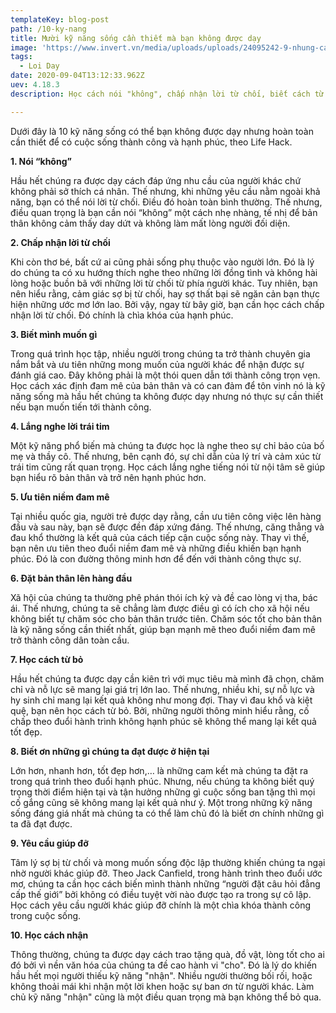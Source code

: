 ```yaml
---
templateKey: blog-post
path: /10-ky-nang
title: Mười kỹ năng sống cần thiết mà bạn không được dạy
image: 'https://www.invert.vn/media/uploads/uploads/24095242-9-nhung-cau-noi-hay.jpg' 
tags:
  - Loi Day
date: 2020-09-04T13:12:33.962Z
uev: 4.18.3
description: Học cách nói "không", chấp nhận lời từ chối, biết cách từ bỏ, lắng nghe lời trái tim... là những kỹ năng sống quan trọng nhưng hầu hết chúng ta không để ý tới.

---
```




Dưới đây là 10 kỹ năng sống có thể bạn không được dạy nhưng hoàn toàn cần thiết để có cuộc sống thành công và hạnh phúc, theo Life Hack. 

**1. Nói “không”**

Hầu hết chúng ra được dạy cách đáp ứng nhu cầu của người khác chứ không phải sở thích cá nhân. Thế nhưng, khi những yêu cầu nằm ngoài khả năng, bạn có thể nói lời từ chối. Điều đó hoàn toàn bình thường. Thế nhưng, điều quan trọng là bạn cần nói “không” một cách nhẹ nhàng, tế nhị để bản thân không cảm thấy day dứt và không làm mất lòng người đối diện.

**2. Chấp nhận lời từ chối**

Khi còn thơ bé, bất cứ ai cũng phải sống phụ thuộc vào người lớn. Đó là lý do chúng ta có xu hướng thích nghe theo những lời đồng tình và không hài lòng hoặc buồn bã với những lời từ chối từ phía người khác. Tuy nhiên, bạn nên hiểu rằng, cảm giác sợ bị từ chối, hay sợ thất bại sẽ ngăn cản bạn thực hiện những ước mơ lớn lao. Bởi vậy, ngay từ bây giờ, bạn cần học cách chấp nhận lời từ chối. Đó chính là chìa khóa của hạnh phúc.
 
**3. Biết mình muốn gì**

Trong quá trình học tập, nhiều người trong chúng ta trở thành chuyên gia nắm bắt và ưu tiên những mong muốn của người khác để nhận được sự đánh giá cao. Đây không phải là một thói quen dẫn tới thành công trọn vẹn. Học cách xác định đam mê của bản thân và có can đảm để tôn vinh nó là kỹ năng sống mà hầu hết chúng ta không được dạy nhưng nó thực sự cần thiết nếu bạn muốn tiến tới thành công.

**4. Lắng nghe lời trái tim**

Một kỹ năng phổ biến mà chúng ta được học là nghe theo sự chỉ bảo của bố mẹ và thầy cô. Thế nhưng, bên cạnh đó, sự chỉ dẫn của lý trí và cảm xúc từ trái tim cũng rất quan trọng. Học cách lắng nghe tiếng nói từ nội tâm sẽ giúp bạn hiểu rõ bản thân và trở nên hạnh phúc hơn.

**5. Ưu tiên niềm đam mê**

Tại nhiều quốc gia, người trẻ được dạy rằng, cần ưu tiên công việc lên hàng đầu và sau này, bạn sẽ được đền đáp xứng đáng. Thế nhưng, căng thẳng và đau khổ thường là kết quả của cách tiếp cận cuộc sống này. Thay vì thế, bạn nên ưu tiên theo đuổi niềm đam mê và những điều khiến bạn hạnh phúc. Đó là con đường thông minh hơn để đến với thành công thực sự.

**6. Đặt bản thân lên hàng đầu**

Xã hội của chúng ta thường phê phán thói ích kỷ và đề cao lòng vị tha, bác ái. Thế nhưng, chúng ta sẽ chẳng làm được điều gì có ích cho xã hội nếu không biết tự chăm sóc cho bản thân trước tiên. Chăm sóc tốt cho bản thân là kỹ năng sống cần thiết nhất, giúp bạn mạnh mẽ theo đuổi niềm đam mê trở thành công dân toàn cầu.

**7. Học cách từ bỏ**

Hầu hết chúng ta được dạy cần kiên trì với mục tiêu mà mình đã chọn, chăm chỉ và nỗ lực sẽ mang lại giá trị lớn lao. Thế nhưng, nhiều khi, sự nỗ lực và hy sinh chỉ mang lại kết quả không như mong đợi. Thay vì đau khổ và kiệt quệ, bạn nên học cách từ bỏ. Bởi, những người thông minh hiểu rằng, cố chấp theo đuổi hành trình không hạnh phúc sẽ không thể mang lại kết quả tốt đẹp.

**8. Biết ơn những gì chúng ta đạt được ở hiện tại**

Lớn hơn, nhanh hơn, tốt đẹp hơn,… là những cam kết mà chúng ta đặt ra trong quá trình theo đuổi hạnh phúc. Nhưng, nếu chúng ta không biết quý trọng thời điểm hiện tại và tận hưởng những gì cuộc sống ban tặng thì mọi cố gắng cũng sẽ không mang lại kết quả như ý. Một trong những kỹ năng sống đáng giá nhất mà chúng ta có thể làm chủ đó là biết ơn chính những gì ta đã đạt được.
 
**9. Yêu cầu giúp đỡ**

Tâm lý sợ bị từ chối và mong muốn sống độc lập thường khiến chúng ta ngại nhờ người khác giúp đỡ. Theo Jack Canfield, trong hành trình theo đuổi ước mơ, chúng ta cần học cách biến mình thành những “người đặt câu hỏi đẳng cấp thế giới” bởi không có điều tuyệt vời nào được tạo ra trong sự cô lập. Học cách yêu cầu người khác giúp đỡ chính là một chìa khóa thành công trong cuộc sống.

**10. Học cách nhận**

Thông thường, chúng ta được dạy cách trao tặng quà, đồ vật, lòng tốt cho ai đó bởi vì nền văn hóa của chúng ta đề cao hành vi "cho". Đó là lý do khiến hầu hết mọi người thiếu kỹ năng "nhận". Nhiều người thường bối rối, hoặc không thoải mái khi nhận một lời khen hoặc sự ban ơn từ người khác. Làm chủ kỹ năng "nhận" cũng là một điều quan trọng mà bạn không thể bỏ qua.